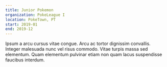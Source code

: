 ```yaml
---
title: Junior Pokemon
organization: PokeLeague I
location: PokeTown, PT
start: 2019-01
end: 2019-12
---
```


Ipsum a arcu cursus vitae congue. Arcu ac tortor dignissim convallis. Integer malesuada nunc vel risus commodo. Vitae turpis massa sed elementum. Quam elementum pulvinar etiam non quam lacus suspendisse faucibus interdum.
